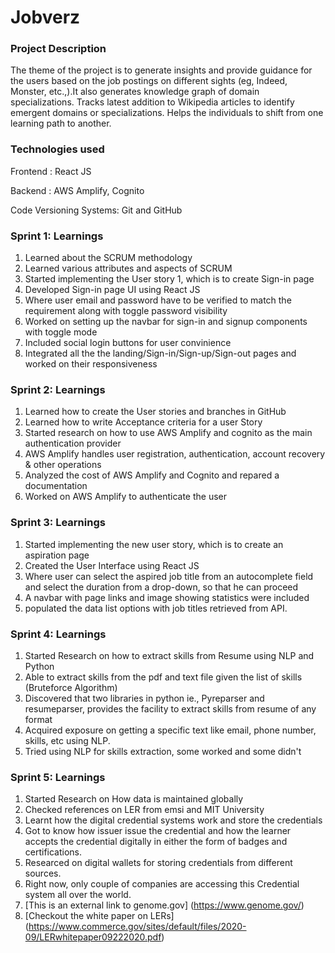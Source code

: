 # Jobverz

### Project Description
The theme of the project is to generate insights and provide guidance for the users based on the job postings on different sights (eg, Indeed, Monster, etc.,).It also generates knowledge graph of domain specializations. Tracks latest addition to Wikipedia articles to identify emergent domains or specializations. Helps the individuals to shift from one learning path to another.



### Technologies used
Frontend : React JS

Backend : AWS Amplify, Cognito

Code Versioning Systems: Git and GitHub

### Sprint 1: Learnings
1. Learned about the SCRUM methodology 
2. Learned various attributes and aspects of SCRUM
3. Started implementing the User story 1, which is to create Sign-in page
4. Developed Sign-in page UI using React JS
5. Where user email and password have to be verified to match the requirement along with toggle password visibility
6. Worked on setting up the navbar for sign-in and signup components with toggle mode
7. Included social login buttons for user convinience
8. Integrated all the the landing/Sign-in/Sign-up/Sign-out pages and worked on their responsiveness

### Sprint 2: Learnings
1. Learned how to create the User stories and branches in GitHub
2. Learned how to write Acceptance criteria for a user Story
4. Started research on how to use AWS Amplify and cognito as the main authentication provider
5. AWS Amplify handles user registration, authentication, account recovery & other operations
6. Analyzed the cost of AWS Amplify and Cognito and repared a documentation
6. Worked on AWS Amplify to authenticate the user

### Sprint 3: Learnings
1. Started implementing the new user story, which is to create an aspiration page
2. Created the User Interface using React JS
3. Where user can select the aspired job title from an autocomplete field and select the duration from a drop-down, so that he can proceed
4. A navbar with page links and image showing statistics were included
5. populated the data list options with job titles retrieved from API.

### Sprint 4: Learnings
1. Started Research on how to extract skills from Resume using NLP and Python
2. Able to extract skills from the pdf and text file given the list of skills (Bruteforce Algorithm)
3. Discovered that two libraries in python ie., Pyreparser and resumeparser, provides the facility to extract skills from resume of any format
4. Acquired exposure on getting a specific text like email, phone number, skills, etc using NLP.
5. Tried using NLP for skills extraction, some worked and some didn't

### Sprint 5: Learnings
1. Started Research on How data is maintained globally
2. Checked references on LER from emsi and MIT University
3. Learnt how the digital credential systems work and store the credentials
4. Got to know how issuer issue the credential and how the learner accepts the credential digitally in either the form of badges and certifications.
5. Researced on digital wallets for storing credentials from different sources.
6. Right now, only couple of companies are accessing this Credential system all over the world.
7. [This is an external link to genome.gov] (https://www.genome.gov/)
8. [Checkout the white paper on LERs] (https://www.commerce.gov/sites/default/files/2020-09/LERwhitepaper09222020.pdf)
